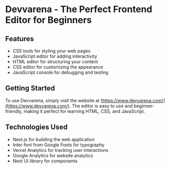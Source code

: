 # Devvarena - The Perfect Frontend Editor for Beginners

## Features
- CSS tools for styling your web pages
- JavaScript editor for adding interactivity
- HTML editor for structuring your content
- CSS editor for customizing the appearance
- JavaScript console for debugging and testing

## Getting Started
To use Devvarena, simply visit the website at [https://www.devvarena.com/](https://www.devvarena.com/). The editor is easy to use and beginner-friendly, making it perfect for learning HTML, CSS, and JavaScript.

## Technologies Used
- Next.js for building the web application
- Inter font from Google Fonts for typography
- Vercel Analytics for tracking user interactions
- Google Analytics for website analytics
- Next UI library for components
